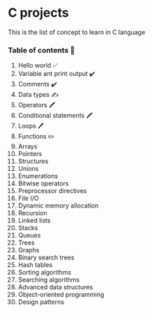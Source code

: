 # C projects

This is the list of concept to learn in C language

### Table of contents 📝

1.  Hello world ✅
2.  Variable ant print output ✔️
3.  Comments ✔️
4.  Data types ✍️
5.  Operators 🖍️
6.  Conditional statements 🖍️
7.  Loops 🖊️
8.  Functions ✏️
9.  Arrays
10. Pointers
11. Structures
12. Unions
13. Enumerations
14. Bitwise operators
15. Preprocessor directives
16. File I/O
17. Dynamic memory allocation
18. Recursion
19. Linked lists
20. Stacks
21. Queues
22. Trees
23. Graphs
24. Binary search trees
25. Hash tables
26. Sorting algorithms
27. Searching algorithms
28. Advanced data structures
29. Object-oriented programming
30. Design patterns
